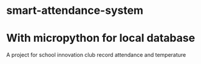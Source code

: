 # smart-attendance-system
<h1>With micropython for local database</h1>
<p>
A project for school innovation club 
record attendance and temperature 
</p>
